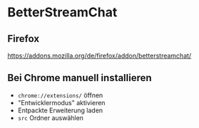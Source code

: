 # BetterStreamChat

## Firefox

https://addons.mozilla.org/de/firefox/addon/betterstreamchat/

## Bei Chrome manuell installieren

* `chrome://extensions/` öffnen
* "Entwicklermodus" aktivieren
* Entpackte Erweiterung laden
* `src` Ordner auswählen